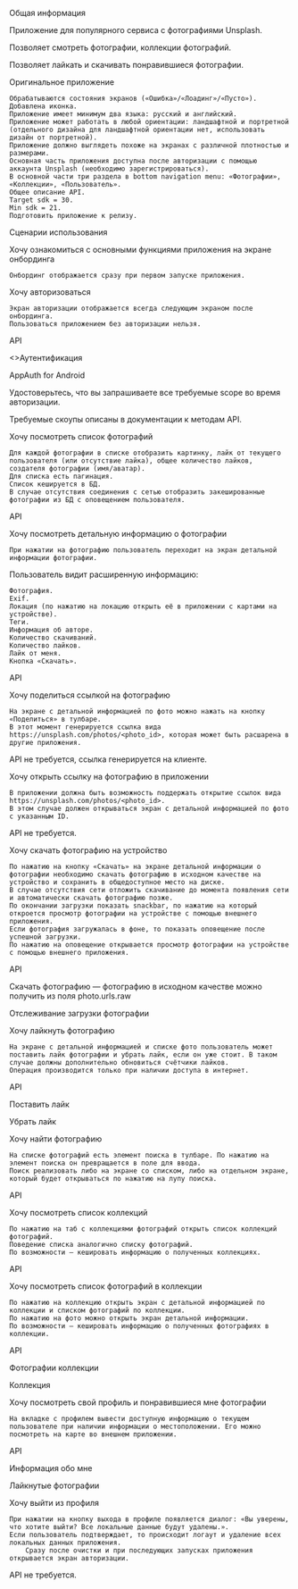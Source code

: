 Общая информация

Приложение для популярного сервиса с фотографиями Unsplash.

Позволяет смотреть фотографии, коллекции фотографий.

Позволяет лайкать и скачивать понравившиеся фотографии.


Оригинальное приложение


    Обрабатываются состояния экранов («Ошибка»/«Лоадинг»/«Пусто»).
    Добавлена иконка.
    Приложение имеет минимум два языка: русский и английский.
    Приложение может работать в любой ориентации: ландшафтной и портретной (отдельного дизайна для ландшафтной ориентации нет, использовать дизайн от портретной).
    Приложение должно выглядеть похоже на экранах с различной плотностью и размерами.
    Основная часть приложения доступна после авторизации с помощью аккаунта Unsplash (необходимо зарегистрироваться).
    В основной части три раздела в bottom navigation menu: «Фотографии», «Коллекции», «Пользователь».
    Общее описание API.
    Target sdk = 30.
    Min sdk = 21.
    Подготовить приложение к релизу.


Сценарии использования

Хочу ознакомиться с основными функциями приложения на экране онбординга

    Онбординг отображается сразу при первом запуске приложения.


Хочу авторизоваться

    Экран авторизации отображается всегда следующим экраном после онбординга.
    Пользоваться приложением без авторизации нельзя.

API

<>Аутентификация


AppAuth for Android

Удостоверьтесь, что вы запрашиваете все требуемые scope во время авторизации.

Требуемые скоупы описаны в документации к методам API.


Хочу посмотреть список фотографий

    Для каждой фотографии в списке отобразить картинку, лайк от текущего пользователя (или отсутствие лайка), общее количество лайков, создателя фотографии (имя/аватар).
    Для списка есть пагинация.
    Список кешируется в БД.
    В случае отсутствия соединения с сетью отобразить закешированные фотографии из БД с оповещением пользователя.

API


Хочу посмотреть детальную информацию о фотографии

    При нажатии на фотографию пользователь переходит на экран детальной информации фотографии.

Пользователь видит расширенную информацию:

    Фотография.
    Exif.
    Локация (по нажатию на локацию открыть её в приложении с картами на устройстве).
    Теги.
    Информация об авторе.
    Количество скачиваний.
    Количество лайков.
    Лайк от меня.
    Кнопка «Скачать».

API


Хочу поделиться ссылкой на фотографию

    На экране с детальной информацией по фото можно нажать на кнопку «Поделиться» в тулбаре.
    В этот момент генерируется ссылка вида https://unsplash.com/photos/<photo_id>, которая может быть расшарена в другие приложения.

API не требуется, ссылка генерируется на клиенте.


Хочу открыть ссылку на фотографию в приложении

    В приложении должна быть возможность поддержать открытие ссылок вида https://unsplash.com/photos/<photo_id>.
    В этом случае должен открываться экран с детальной информацией по фото с указанным ID.

API не требуется.


Хочу скачать фотографию на устройство

    По нажатию на кнопку «Скачать» на экране детальной информации о фотографии необходимо скачать фотографию в исходном качестве на устройство и сохранить в общедоступное место на диске.
    В случае отсутствия сети отложить скачивание до момента появления сети и автоматически скачать фотографию позже.
    По окончании загрузки показать snackbar, по нажатию на который откроется просмотр фотографии на устройстве с помощью внешнего приложения.
    Если фотография загружалась в фоне, то показать оповещение после успешной загрузки.
    По нажатию на оповещение открывается просмотр фотографии на устройстве с помощью внешнего приложения.

API

Скачать фотографию ― фотографию в исходном качестве можно получить из поля photo.urls.raw

Отслеживание загрузки фотографии


Хочу лайкнуть фотографию

    На экране с детальной информацией и списке фото пользователь может поставить лайк фотографии и убрать лайк, если он уже стоит. В таком случае должны дополнительно обновиться счётчики лайков.
    Операция производится только при наличии доступа в интернет.

API

Поставить лайк

Убрать лайк


Хочу найти фотографию

    На списке фотографий есть элемент поиска в тулбаре. По нажатию на элемент поиска он превращается в поле для ввода. 
    Поиск реализовать либо на экране со списком, либо на отдельном экране, который будет открываться по нажатию на лупу поиска.

API


Хочу посмотреть список коллекций

    По нажатию на таб с коллекциями фотографий открыть список коллекций фотографий.
    Поведение списка аналогично списку фотографий.
    По возможности ― кешировать информацию о полученных коллекциях.

API


Хочу посмотреть список фотографий в коллекции

    По нажатию на коллекцию открыть экран с детальной информацией по коллекции и списком фотографий по коллекции.
    По нажатию на фото можно открыть экран детальной информации.
    По возможности ― кешировать информацию о полученных фотографиях в коллекции.

API

Фотографии коллекции

Коллекция


Хочу посмотреть свой профиль и понравившиеся мне фотографии

    На вкладке с профилем вывести доступную информацию о текущем пользователе при наличии информации о местоположении. Его можно посмотреть на карте во внешнем приложении.

API

Информация обо мне

Лайкнутые фотографии


Хочу выйти из профиля

    При нажатии на кнопку выхода в профиле появляется диалог: «Вы уверены, что хотите выйти? Все локальные данные будут удалены.».
    Если пользователь подтверждает, то происходит логаут и удаление всех локальных данных приложения. 
        Сразу после очистки и при последующих запусках приложения открывается экран авторизации.

API не требуется.
